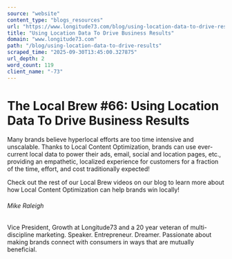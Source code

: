 ```yaml
---
source: "website"
content_type: "blogs_resources"
url: "https://www.longitude73.com/blog/using-location-data-to-drive-results"
title: "Using Location Data To Drive Business Results"
domain: "www.longitude73.com"
path: "/blog/using-location-data-to-drive-results"
scraped_time: "2025-09-30T13:45:00.327875"
url_depth: 2
word_count: 119
client_name: "-73"
---
```


# The Local Brew #66: Using Location Data To Drive Business Results

Many brands believe hyperlocal efforts are too time intensive and unscalable. Thanks to Local Content Optimization, brands can use ever-current local data to power their ads, email, social and location pages, etc., providing an empathetic, localized experience for customers for a fraction of the time, effort, and cost traditionally expected!

Check out the rest of our Local Brew videos on our blog to learn more about how Local Content Optimization can help brands win locally!

###### Mike Raleigh

Vice President, Growth at Longitude73 and a 20 year veteran of multi-discipline marketing. Speaker. Entrepreneur. Dreamer. Passionate about making brands connect with consumers in ways that are mutually beneficial.